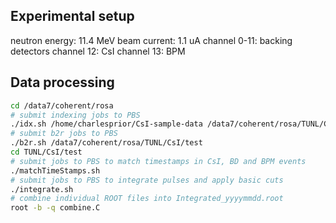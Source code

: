 ## Experimental setup

neutron energy: 11.4 MeV
beam current: 1.1 uA
channel 0-11: backing detectors
channel 12: CsI
channel 13: BPM

## Data processing

```sh
cd /data7/coherent/rosa
# submit indexing jobs to PBS
./idx.sh /home/charlesprior/CsI-sample-data /data7/coherent/rosa/TUNL/CsI/test
# submit b2r jobs to PBS
./b2r.sh /data7/coherent/rosa/TUNL/CsI/test
cd TUNL/CsI/test
# submit jobs to PBS to match timestamps in CsI, BD and BPM events
./matchTimeStamps.sh
# submit jobs to PBS to integrate pulses and apply basic cuts
./integrate.sh
# combine individual ROOT files into Integrated_yyyymmdd.root
root -b -q combine.C
```
